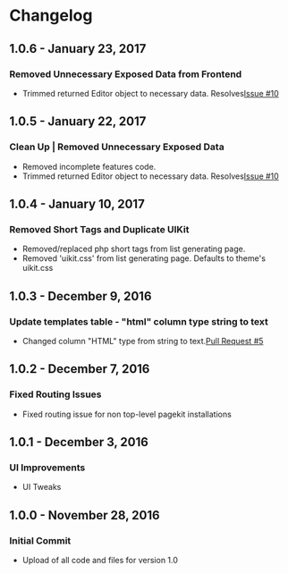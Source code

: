 # Changelog

## 1.0.6 - January 23, 2017

### Removed Unnecessary Exposed Data from Frontend
- Trimmed returned Editor object to necessary data. Resolves[Issue #10](https://github.com/DrivenNetwork/pagekit-listings/issues/10)

## 1.0.5 - January 22, 2017

### Clean Up | Removed Unnecessary Exposed Data
- Removed incomplete features code.
- Trimmed returned Editor object to necessary data. Resolves[Issue #10](https://github.com/DrivenNetwork/pagekit-listings/issues/10)

## 1.0.4 - January 10, 2017

### Removed Short Tags and Duplicate UIKit
- Removed/replaced php short tags from list generating page.
- Removed 'uikit.css' from list generating page. Defaults to theme's uikit.css

## 1.0.3 - December 9, 2016

### Update templates table - "html" column type string to text
- Changed column "HTML" type from string to text.[Pull Request #5](https://github.com/DrivenNetwork/pagekit-listings/pull/5)

## 1.0.2 - December 7, 2016

### Fixed Routing Issues
- Fixed routing issue for non top-level pagekit installations

## 1.0.1 - December 3, 2016

### UI Improvements
- UI Tweaks

## 1.0.0 - November 28, 2016

### Initial Commit
- Upload of all code and files for version 1.0



